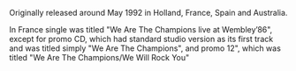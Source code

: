 Originally released around May 1992 in Holland, France, Spain and Australia.

In France single was titled "We Are The Champions live at Wembley’86", except for promo CD, which had standard studio version as its first track and was titled simply "We Are The Champions", and promo 12", which was titled "We Are The Champions/We Will Rock You"
